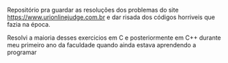 Repositório pra guardar as resoluções dos problemas do site https://www.urionlinejudge.com.br e dar risada dos códigos horriveis que fazia na época.

Resolvi a maioria desses exercicios em C e posteriormente em C++ durante meu primeiro ano da faculdade quando ainda estava aprendendo a programar